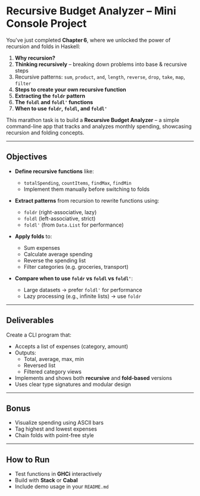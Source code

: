 # Recursive Budget Analyzer – Mini Console Project

You've just completed **Chapter 6**, where we unlocked the power of recursion and folds in Haskell:

1. **Why recursion?**
2. **Thinking recursively** – breaking down problems into base & recursive steps
3. Recursive patterns: `sum`, `product`, `and`, `length`, `reverse`, `drop`, `take`, `map`, `filter`
4. **Steps to create your own recursive function**
5. **Extracting the `foldr` pattern**
6. **The `foldl` and `foldl'` functions**
7. **When to use `foldr`, `foldl`, and `foldl'`**

This marathon task is to build a **Recursive Budget Analyzer** – a simple command-line app that tracks and analyzes monthly spending, showcasing recursion and folding concepts.

---

## Objectives

- **Define recursive functions** like:
  - `totalSpending`, `countItems`, `findMax`, `findMin`
  - Implement them manually before switching to folds

- **Extract patterns** from recursion to rewrite functions using:
  - `foldr` (right-associative, lazy)
  - `foldl` (left-associative, strict)
  - `foldl'` (from `Data.List` for performance)

- **Apply folds** to:
  - Sum expenses
  - Calculate average spending
  - Reverse the spending list
  - Filter categories (e.g. groceries, transport)

- **Compare when to use `foldr` vs `foldl` vs `foldl'`**:
  - Large datasets → prefer `foldl'` for performance
  - Lazy processing (e.g., infinite lists) → use `foldr`

---

## Deliverables

Create a CLI program that:

- Accepts a list of expenses (category, amount)
- Outputs:
  - Total, average, max, min
  - Reversed list
  - Filtered category views
- Implements and shows both **recursive** and **fold-based** versions
- Uses clear type signatures and modular design

---

## Bonus

- Visualize spending using ASCII bars
- Tag highest and lowest expenses
- Chain folds with point-free style

---

## How to Run

- Test functions in **GHCi** interactively
- Build with **Stack** or **Cabal**
- Include demo usage in your `README.md`
